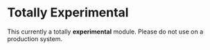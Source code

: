 # Totally Experimental

This currently a totally **experimental** module. Please do not use on a production system.
